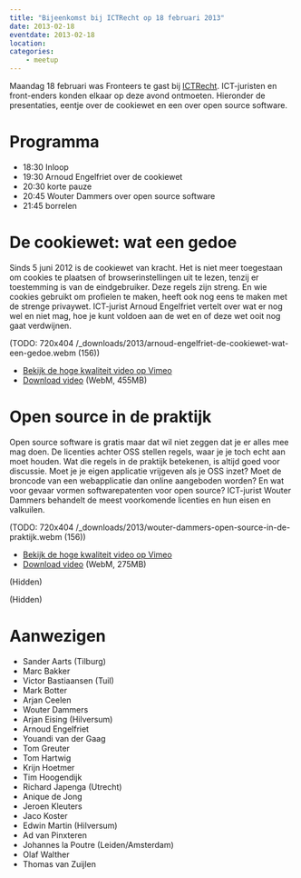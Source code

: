 ```yaml
---
title: "Bijeenkomst bij ICTRecht op 18 februari 2013"
date: 2013-02-18
eventdate: 2013-02-18
location: 
categories: 
    - meetup
---
```

Maandag 18 februari was Fronteers te gast bij [ICTRecht](https://ictrecht.nl/). ICT-juristen en front-enders konden elkaar op deze avond ontmoeten. Hieronder de presentaties, eentje over de cookiewet en een over open source software.

# Programma

* 18:30 Inloop
* 19:30 Arnoud Engelfriet over de cookiewet
* 20:30 korte pauze
* 20:45 Wouter Dammers over open source software
* 21:45 borrelen

# De cookiewet: wat een gedoe

Sinds 5 juni 2012 is de cookiewet van kracht. Het is niet meer toegestaan om cookies te plaatsen of browserinstellingen uit te lezen, tenzij er toestemming is van de eindgebruiker. Deze regels zijn streng. En wie cookies gebruikt om profielen te maken, heeft ook nog eens te maken met de strenge privaywet. ICT-jurist Arnoud Engelfriet vertelt over wat er nog wel en niet mag, hoe je kunt voldoen aan de wet en of deze wet ooit nog gaat verdwijnen.

(TODO: 720x404
/_downloads/2013/arnoud-engelfriet-de-cookiewet-wat-een-gedoe.webm (156))

* [Bekijk de hoge kwaliteit video op Vimeo](https://vimeo.com/60179701)
* [Download video](/_downloads/2013/arnoud-engelfriet-de-cookiewet-wat-een-gedoe.webm) (WebM, 455MB)

# Open source in de praktijk

Open source software is gratis maar dat wil niet zeggen dat je er alles mee mag doen. De licenties achter OSS stellen regels, waar je je toch echt aan moet houden. Wat die regels in de praktijk betekenen, is altijd goed voor discussie. Moet je je eigen applicatie vrijgeven als je OSS inzet? Moet de broncode van een webapplicatie dan online aangeboden worden? En wat voor gevaar vormen softwarepatenten voor open source? ICT-jurist Wouter Dammers behandelt de meest voorkomende licenties en hun eisen en valkuilen.

(TODO: 720x404
/_downloads/2013/wouter-dammers-open-source-in-de-praktijk.webm (156))

* [Bekijk de hoge kwaliteit video op Vimeo](https://vimeo.com/60207619)
* [Download video](/_downloads/2013/wouter-dammers-open-source-in-de-praktijk.webm) (WebM, 275MB)

(Hidden)

(Hidden)

# Aanwezigen

* Sander Aarts (Tilburg)
* Marc Bakker
* Victor Bastiaansen (Tuil)
* Mark Botter
* Arjan Ceelen
* Wouter Dammers
* Arjan Eising (Hilversum)
* Arnoud Engelfriet
* Youandi van der Gaag
* Tom Greuter
* Tom Hartwig
* Krijn Hoetmer
* Tim Hoogendijk
* Richard Japenga (Utrecht)
* Anique de Jong
* Jeroen Kleuters
* Jaco Koster
* Edwin Martin (Hilversum)
* Ad van Pinxteren
* Johannes la Poutre (Leiden/Amsterdam)
* Olaf Walther
* Thomas van Zuijlen